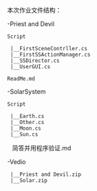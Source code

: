 本次作业文件结构：

-Priest and Devil

    Script
  
     |__FirstSceneContrller.cs
     |__FirstSSActionManager.cs
     |__SSDirector.cs
     |__UserGUI.cs
     
    ReadMe.md
  
  
-SolarSystem

    Script
  
     |__Earth.cs
     |__Other.cs
     |__Moon.cs
     |__Sun.cs
     
    简答并用程序验证.md
  
  
   
-Vedio

     |__Priest and Devil.zip
     |__Solar.zip

     

  
  
